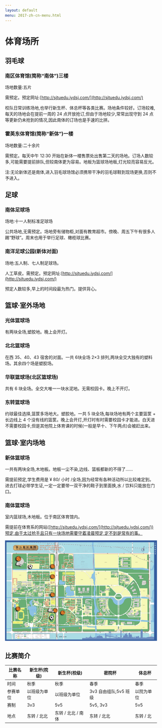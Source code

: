 ```yaml
---
layout: default
menu: 2017-zh-cn-menu.html
---
```


# 体育场所

## 羽毛球

### 南区体育馆(简称“南体”)三楼
场地数量:五片

需预定。预定网址:[http://sjtuedu.iydsj.com/](http://sjtuedu.iydsj.com/)

校队日常训练场地,也举行新生杯、体总杯等各类比赛。场地条件较好。订场较难,每天的场地会在提前一周的 24 点开放抢订,但由于场地较少,常常出现守到 24 点等更新仍未抢到的情况,因此南体的订场也是手速的比拼。

### 霍英东体育馆(简称“新体”)一楼
场地数量:二十余片

需预定。每天中午 12:30 开始在新体一楼售票处出售第二天的场地。订场人数较多,可能需要提前排队,但较南体更为容易。地板为篮球场地板,灯光较亮容易反光。

注:无论新体还是南体,进入羽毛球场馆必须携带干净的羽毛球鞋到现场更换,否则不予进入。


## 足球

### 南体足球场
场地:十一人制标准足球场

公共场地,无需预定。场地旁有储物柜,对面有教育超市。傍晚、周五下午有很多人踢“野球”。周末也用于举行足球、橄榄球比赛。

### 南洋足球公园(新体对面)
场地:五人制、七人制足球场。

人工草皮。需预定。预定网址:[http://sjtuedu.iydsj.com/](http://sjtuedu.iydsj.com/)

预定人数较多,早上的时间段最为热门。提供背心。


## 篮球·室外场地

### 光体篮球场
有两块全场,塑胶地。晚上会开灯。

### 北北篮球场
在西 35、40、43 宿舍的对面。一共 6块全场 2×3 排列,两块全交大独有的塑料场。其余四个场是塑胶场。

### 华联篮球场(北区篮球场)
共有 6 块全场。全交大唯一一块水泥地。无需校园卡。晚上不开灯。

### 东转篮球场
约球最佳选择,篮筐多场地大。塑胶地。一共 5 块全场,每块场地有两个主要篮筐 + 长边线上 4 个没有线的篮筐。晚上会开灯,开灯时有时需要校园卡才能进。白天进不需要校园卡,但是其他院上体育课的时候(一般是早十、下午两点)会被赶出来。

## 篮球·室内场地

### 新体篮球场
一共有两块全场,木地板。地板一尘不染,边线、篮板都新的不得了......

需提前预定,学生费用是 ¥ 80/ 小时 /全场,因为经常有各种活动所以比较难定到。进去打球必带学生证,一定一定要带一双干净的鞋子到里面换,水 / 饮料只能放在门口。

### 南体篮球场
室内篮球场,木地板。位于南区体育馆内。

需提前在体育系的网站([http://sjtuedu.iydsj.com/](http://sjtuedu.iydsj.com/))预定,由于太过抢手且只有一块场地需要守着凌晨预定,定不到是常有的事。

![](../imgs/sport-map.jpg)

## 比赛简介

| 比赛名称 | 新生杯(院级) | 新生杯(校级) | 密院杯 | 体总杯 |
| --- | --- | --- | --- | --- |
| 时间 | 秋季 | 秋季 | 春季 | 春季 |
| 参赛单位 | 以班级为单位 | 以班级为单位 | 3v3 自由组队;5v5 班级 | 以院为单位 |
| 赛制 | 3v3 | 5v5 | 5v5, 3v3 | 5v5 |
| 地点 | 东转 / 北北 | 东转 / 北北 / 南体 | 东转 / 北北 | 东转 / 北 |
